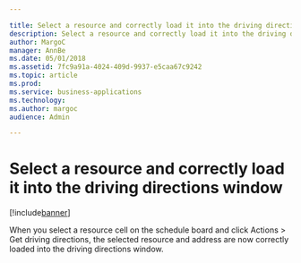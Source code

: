 ```yaml
---

title: Select a resource and correctly load it into the driving directions window
description: Select a resource and correctly load it into the driving directions window
author: MargoC
manager: AnnBe
ms.date: 05/01/2018
ms.assetid: 7fc9a91a-4024-409d-9937-e5caa67c9242
ms.topic: article
ms.prod: 
ms.service: business-applications
ms.technology: 
ms.author: margoc
audience: Admin

---
```

#  Select a resource and correctly load it into the driving directions window




[!include[banner](../../includes/banner.md)]

When you select a resource cell on the schedule board and click Actions \> Get
driving directions, the selected resource and address are now correctly loaded
into the driving directions window.
